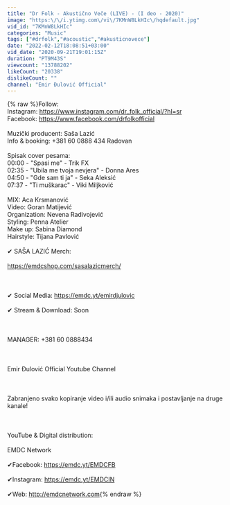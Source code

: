 ```yaml
---
title: "Dr Folk - Akustično Veče (LIVE) - (I deo - 2020)"
image: "https:\/\/i.ytimg.com\/vi\/7KMnW8LkHIc\/hqdefault.jpg"
vid_id: "7KMnW8LkHIc"
categories: "Music"
tags: ["#drfolk","#acoustic","#akusticnovece"]
date: "2022-02-12T18:08:51+03:00"
vid_date: "2020-09-21T19:01:15Z"
duration: "PT9M43S"
viewcount: "13788202"
likeCount: "20338"
dislikeCount: ""
channel: "Emir Đulović Official"
---
```

{% raw %}Follow:<br />Instagram: <a rel="nofollow" target="blank" href="https://www.instagram.com/dr_folk_official/?hl=sr">https://www.instagram.com/dr_folk_official/?hl=sr</a><br />Facebook: <a rel="nofollow" target="blank" href="https://www.facebook.com/drfolkofficial">https://www.facebook.com/drfolkofficial</a><br /><br />Muzički producent: Saša Lazić <br />Info &amp; booking: +381 60 0888 434 Radovan <br /><br />Spisak cover pesama:<br />00:00 - &quot;Spasi me&quot; - Trik FX<br />02:35 - &quot;Ubila me tvoja nevjera&quot; - Donna Ares<br />04:50 - &quot;Gde sam ti ja&quot; - Seka Aleksić<br />07:37 - &quot;Ti muškarac&quot; - Viki Miljković<br /><br />MIX: Aca Krsmanović<br />Video: Goran Matijević<br />Organization: Nevena Radivojević<br />Styling: Penna Atelier <br />Make up: Sabina Diamond <br />Hairstyle: Tijana Pavlović <br /><br />✔ SAŠA LAZIĆ Merch:<br /><br /><a rel="nofollow" target="blank" href="https://emdcshop.com/sasalazicmerch/">https://emdcshop.com/sasalazicmerch/</a><br /><br /><br /><br />✔ Social Media: <a rel="nofollow" target="blank" href="https://emdc.yt/emirdjulovic">https://emdc.yt/emirdjulovic</a><br /><br />✔ Stream &amp; Download: Soon <br /><br /><br /><br />MANAGER: +381 60 0888434<br /><br /><br /><br />Emir Đulović Official Youtube Channel<br /><br /><br /><br />Zabranjeno svako kopiranje video i/ili audio snimaka i postavljanje na druge kanale!<br /><br /><br /><br />YouTube &amp; Digital distribution:<br /><br />EMDC Network<br /><br />✔Facebook: <a rel="nofollow" target="blank" href="https://emdc.yt/EMDCFB">https://emdc.yt/EMDCFB</a><br /><br />✔Instagram: <a rel="nofollow" target="blank" href="https://emdc.yt/EMDCIN">https://emdc.yt/EMDCIN</a><br /><br />✔Web: <a rel="nofollow" target="blank" href="http://emdcnetwork.com">http://emdcnetwork.com</a>{% endraw %}
